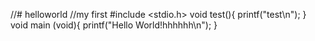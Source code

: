 //# helloworld
//my first
#include <stdio.h>
void test(){
	printf("test\n");
}
void main (void){
  printf("Hello World!hhhhhh\n");
}
